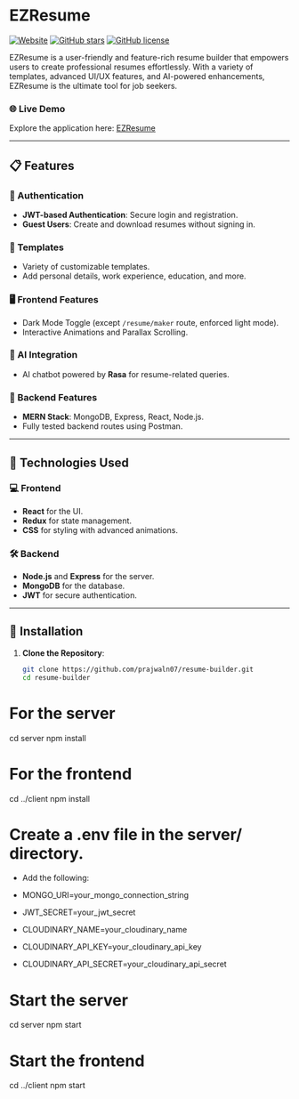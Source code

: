 # EZResume

[![Website](https://img.shields.io/website?url=https%3A%2F%2Fezresume.onrender.com)](https://ezresume.onrender.com)
[![GitHub stars](https://img.shields.io/github/stars/prajwaln07/resume-builder?style=social)](https://github.com/prajwaln07/resume-builder/stargazers)
[![GitHub license](https://img.shields.io/github/license/prajwaln07/resume-builder)](https://github.com/prajwaln07/resume-builder/blob/main/LICENSE)

EZResume is a user-friendly and feature-rich resume builder that empowers users to create professional resumes effortlessly. With a variety of templates, advanced UI/UX features, and AI-powered enhancements, EZResume is the ultimate tool for job seekers.

### 🌐 Live Demo
Explore the application here: [EZResume](https://ezresume.onrender.com/)

---

## 📋 Features

### 🔑 Authentication
- **JWT-based Authentication**: Secure login and registration.
- **Guest Users**: Create and download resumes without signing in.

### 🎨 Templates
- Variety of customizable templates.
- Add personal details, work experience, education, and more.

### 🖥️ Frontend Features
- Dark Mode Toggle (except `/resume/maker` route, enforced light mode).
- Interactive Animations and Parallax Scrolling.

### 🤖 AI Integration
- AI chatbot powered by **Rasa** for resume-related queries.

### 💾 Backend Features
- **MERN Stack**: MongoDB, Express, React, Node.js.
- Fully tested backend routes using Postman.

---

## 🚀 Technologies Used

### 💻 Frontend
- **React** for the UI.
- **Redux** for state management.
- **CSS** for styling with advanced animations.

### 🛠️ Backend
- **Node.js** and **Express** for the server.
- **MongoDB** for the database.
- **JWT** for secure authentication.




---

## 🔧 Installation

1. **Clone the Repository**:
   ```bash
   git clone https://github.com/prajwaln07/resume-builder.git
   cd resume-builder

# For the server
cd server
npm install

# For the frontend
cd ../client
npm install


# Create a .env file in the server/ directory.

* Add the following:

* MONGO_URI=your_mongo_connection_string
* JWT_SECRET=your_jwt_secret
* CLOUDINARY_NAME=your_cloudinary_name
* CLOUDINARY_API_KEY=your_cloudinary_api_key
* CLOUDINARY_API_SECRET=your_cloudinary_api_secret


# Start the server
cd server
npm start

# Start the frontend
cd ../client
npm start

